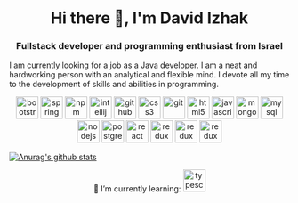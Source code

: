<h1 align="center">Hi there 👋, I'm David Izhak</h1>
<h3 align="center">Fullstack developer and programming enthusiast from Israel</h3>
<p>
I am currently looking for a job as a Java developer.
I am a neat and hardworking person with an analytical and flexible mind. I devote all my time to the development of skills and abilities in programming.
</p>

<p align="center">
<img src="https://www.vectorlogo.zone/logos/java/java-icon.svg" alt="bootstrap" width="40" height="40"/>
<img src="https://www.vectorlogo.zone/logos/springio/springio-ar21.svg" alt="spring" height="40"/>
<img src="https://www.vectorlogo.zone/logos/npmjs/npmjs-ar21.svg" alt="npm" height="40"/>
<img src="https://devicon.dev/devicon.git/icons/intellij/intellij-original.svg" alt="intellij" width="40" height="40"/>
<img src="https://www.vectorlogo.zone/logos/github/github-icon.svg" alt="github" height="40"/>
<img src="https://devicons.github.io/devicon/devicon.git/icons/css3/css3-original-wordmark.svg" alt="css3" width="40" height="40"/>
<img src="https://www.vectorlogo.zone/logos/git-scm/git-scm-icon.svg" alt="git" width="40" height="40"/>
<img src="https://devicons.github.io/devicon/devicon.git/icons/html5/html5-original-wordmark.svg" alt="html5" width="40" height="40"/>
<img src="https://devicons.github.io/devicon/devicon.git/icons/javascript/javascript-original.svg" alt="javascript" width="40" height="40"/>
<img src="https://devicons.github.io/devicon/devicon.git/icons/mongodb/mongodb-original-wordmark.svg" alt="mongodb" width="40" height="40"/>
<img src="https://devicons.github.io/devicon/devicon.git/icons/mysql/mysql-original-wordmark.svg" alt="mysql" width="40" height="40"/>
<img src="https://devicons.github.io/devicon/devicon.git/icons/nodejs/nodejs-original-wordmark.svg" alt="nodejs" width="40" height="40"/>
<img src="https://devicons.github.io/devicon/devicon.git/icons/postgresql/postgresql-original-wordmark.svg" alt="postgresql" width="40" height="40"/>
<img src="https://devicons.github.io/devicon/devicon.git/icons/react/react-original-wordmark.svg" alt="react" width="40" height="40"/>
<img src="https://devicons.github.io/devicon/devicon.git/icons/redux/redux-original.svg" alt="redux" width="40" height="40"/>
<img src="https://images.squarespace-cdn.com/content/v1/5698b02fc647ad16c048a064/1453834738183-N0USVLBK1WDE8VP7OZ6V/ke17ZwdGBToddI8pDm48kI2JGN0osPFmwQJyjm-VrLZZw-zPPgdn4jUwVcJE1ZvWQUxwkmyExglNqGp0IvTJZamWLI2zvYWH8K3-s_4yszcp2ryTI0HqTOaaUohrI8PIjpPGXQzcbk-CNCZNbZ16YBJXckMe7cBW2M4-UEc1u3g/logo-800x188.png" alt="redux" height="40"/>
<img src="https://upload.wikimedia.org/wikipedia/commons/thumb/0/0b/Maven_logo.svg/680px-Maven_logo.svg.png" alt="redux" height="40"/>
</p>



[![Anurag's github stats](https://github-readme-stats.vercel.app/api?username=david-itzhak)](https://github.com/anuraghazra/github-readme-stats)

<p align="center">
  🌱 I’m currently learning: 
  <img src="https://devicon.dev/devicon.git/icons/typescript/typescript-original.svg" alt="typescript" width="40" height="40"/>
</p>
<!--
**david-itzhak/david-itzhak** is a ✨ _special_ ✨ repository because its `README.md` (this file) appears on your GitHub profile.


Here are some ideas to get you started:

- 🔭 I’m currently working on ...
- 🌱 I’m currently learning ...
- 👯 I’m looking to collaborate on ...
- 🤔 I’m looking for help with ...
- 💬 Ask me about ...
- 📫 How to reach me: ...
- 😄 Pronouns: ...
- ⚡ Fun fact: ...
-->
